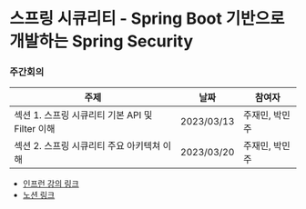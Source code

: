 # 스프링 시큐리티 - Spring Boot 기반으로 개발하는 Spring Security
### 주간회의
|주제|날짜|참여자|
|---|---|---|
|섹션 1. 스프링 시큐리티 기본 API 및 Filter 이해|2023/03/13|주재민, 박민주|
|섹션 2. 스프링 시큐리티 주요 아키텍쳐 이해|2023/03/20|주재민, 박민주|

- [인프런 강의 링크](https://www.inflearn.com/course/%EC%BD%94%EC%96%B4-%EC%8A%A4%ED%94%84%EB%A7%81-%EC%8B%9C%ED%81%90%EB%A6%AC%ED%8B%B0/dashboard)
- [노션 링크]()
